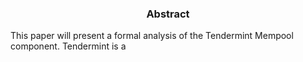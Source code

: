 <div align='center'> 
	<h3>Abstract</h3>
</div>

This paper will present a formal analysis of the Tendermint Mempool component. Tendermint is a 

<!--stackedit_data:
eyJoaXN0b3J5IjpbMTIwODY1NTE3Nyw0ODEzMTk1OTcsNzI1Mj
UwNDU5LC0xMDM4NzczMjM3LC0xMzk2MzQxOTQsMTY5OTM0OTQ4
Ml19
-->